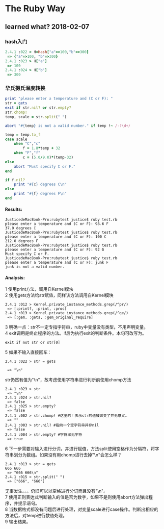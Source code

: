# The Ruby Way

## learned what? 2018-02-07

### hash入门

```ruby
2.4.1 :022 > H=Hash["a"=>100,"b"=>300]
 => {"a"=>100, "b"=>300} 
2.4.1 :023 > H["a"]
 => 100 
2.4.1 :024 > H["b"]
 => 300 
```

### 华氏摄氏温度转换

```ruby
print "please enter a temperature and (C or F): "
str = gets
exit if str.nil? or str.empty?
str.chomp!
temp, scale = str.split(" ")

abort "#{temp} is not a valid number." if temp !~ /-?\d+/

temp = temp.to_f
case scale
	when "C","c"
		f = 1.8*temp + 32
	when "F","f"
		c = (5.0/9.0)*(temp-32)
else
	abort "Must specify C or F."
end

if f.nil?
	print "#{c} degrees C\n"
else
	print "#{f} degrees F\n"
end
```
#### Results:
```
JusticedeMacBook-Pro:rubytest justice$ ruby test.rb
please enter a temperature and (C or F): 98.6 F
37.0 degrees C
JusticedeMacBook-Pro:rubytest justice$ ruby test.rb
please enter a temperature and (C or F): 100 C
212.0 degrees F
JusticedeMacBook-Pro:rubytest justice$ ruby test.rb
please enter a temperature and (C or F): 92 G
Must specify C or F.
JusticedeMacBook-Pro:rubytest justice$ ruby test.rb
please enter a temperature and (C or F): junk F
junk is not a valid number.
```
#### Analysis:
1 使用print方法，调用自Kernel模块  
2 使用gets方法给str赋值，同样该方法调用自Kernel模块  
```
2.4.1 :012 > Kernel.private_instance_methods.grep(/^pr/)
 => [:printf, :print, :proc] 
2.4.1 :013 > Kernel.private_instance_methods.grep(/^ge/)
 => [:gem, :gets, :gem_original_require] 
```
3 明确一点：str不一定专指字符串，ruby中变量没有类型，不用声明变量。  
4 exit调用是终止程序的方法。if后为执行exit的判断条件。本句可改写为。  
```
exit if not str or str[0]
```

5 如果不输入直接回车：
```
2.4.1 :022 > str = gets

 => "\n" 
```
str仍然有值为"\n"，故考虑使用字符串进行判断前使用chomp方法
```
2.4.1 :023 > str
 => "\n" 
2.4.1 :024 > str.nil?
 => false 
2.4.1 :025 > str.empty?
 => false 
2.4.1 :002 > str.chomp! #这里的！表示str的值被改变了并无意义。
 => "" 
2.4.1 :003 > str.nil? #指向一个空字符串并非nil
 => false 
2.4.1 :004 > str.empty? #字符串无字符
 => true 

```
6 下一步需要对输入进行分词，并进行赋值，方法split使用空格作为分隔符，将字符串划分为数组。如果没有用chomp进行去掉"\n"会怎么样？
```
2.4.1 :013 > str = gets
666 666  
 => "666 666\n" 
2.4.1 :015 > str.split(" ")
 => ["666", "666"] 
 ```
 无事发生。。。仍旧可以以空格进行分词而且没有"\n"。  
 7 使用正则表达式判断输入的值是否为数字，如果不是则使用abort方法弹出程序，并提示语句。  
 8 当数据格式都没有问题后进行处理，对变量scale进行case操作。判断出相应的方法后，对temp进行数值处理。  
 9 输出结果。










